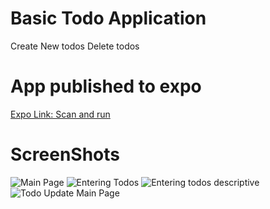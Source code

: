 # Basic Todo Application

Create New todos
Delete todos

# App published to expo

[Expo Link: Scan and run](https://expo.dev/@abhiramkrishna/basicTodo)

# ScreenShots

![Main Page](./readme/1.png)
![Entering Todos](./readme/2.png)
![Entering todos descriptive](./readme/3.png)
![Todo Update Main Page](./readme/4.png)
